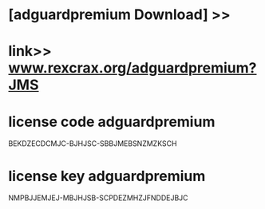 #  
# [adguardpremium Download] >> 
# link>>  www.rexcrax.org/adguardpremium?JMS



# license code adguardpremium

BEKDZECDCMJC-BJHJSC-SBBJMEBSNZMZKSCH

# license key adguardpremium

NMPBJJEMJEJ-MBJHJSB-SCPDEZMHZJFNDDEJBJC
